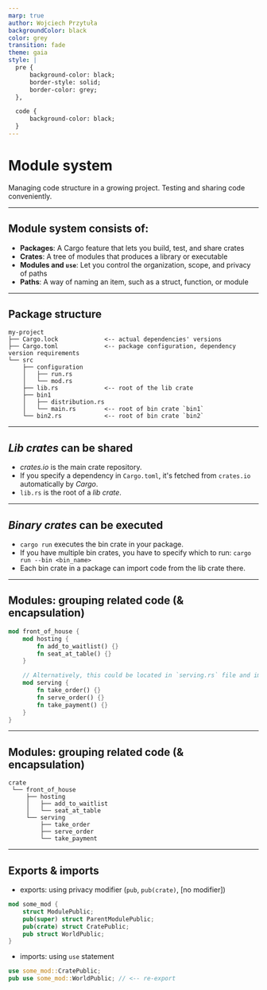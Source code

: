 ```yaml
---
marp: true
author: Wojciech Przytuła
backgroundColor: black
color: grey
transition: fade
theme: gaia
style: |
  pre {
      background-color: black;
      border-style: solid;
      border-color: grey;
  },

  code {
      background-color: black; 
  }
---
```


# Module system

Managing code structure in a growing project.
Testing and sharing code conveniently.

---

## Module system consists of:

- **Packages**: A Cargo feature that lets you build, test, and share crates
- **Crates**: A tree of modules that produces a library or executable
- **Modules and `use`**: Let you control the organization, scope, and privacy of paths
- **Paths**: A way of naming an item, such as a struct, function, or module

---

## Package structure

```
my-project
├── Cargo.lock             <-- actual dependencies' versions
├── Cargo.toml             <-- package configuration, dependency version requirements
└── src
    ├── configuration
    │   ├── run.rs
    │   └── mod.rs
    ├── lib.rs             <-- root of the lib crate
    ├── bin1
    │   ├── distribution.rs
    │   └── main.rs        <-- root of bin crate `bin1`
    └── bin2.rs            <-- root of bin crate `bin2`
```

---

## _Lib crates_ can be shared

- _crates.io_ is the main crate repository.
- If you specify a dependency in `Cargo.toml`, it's fetched from `crates.io` automatically by _Cargo_.
- `lib.rs` is the root of a _lib crate_.

---

## _Binary crates_ can be executed

- `cargo run` executes the bin crate in your package.
- If you have multiple bin crates, you have to specify which to run:
  `cargo run --bin <bin_name>`
- Each bin crate in a package can import code from the lib crate there.

---

## Modules: grouping related code (& encapsulation)

```rust
mod front_of_house {
    mod hosting {
        fn add_to_waitlist() {}
        fn seat_at_table() {}
    }

    // Alternatively, this could be located in `serving.rs` file and imported.
    mod serving {
        fn take_order() {}
        fn serve_order() {}
        fn take_payment() {}
    }
}
```

---

## Modules: grouping related code (& encapsulation)

```
crate
 └── front_of_house
     ├── hosting
     │   ├── add_to_waitlist
     │   └── seat_at_table
     └── serving
         ├── take_order
         ├── serve_order
         └── take_payment
```

---

## Exports & imports

- exports: using privacy modifier (`pub`, `pub(crate)`, [no modifier])

```rust
mod some_mod {
    struct ModulePublic;
    pub(super) struct ParentModulePublic;
    pub(crate) struct CratePublic;
    pub struct WorldPublic;
}
```

- imports: using `use` statement

```rust
use some_mod::CratePublic;
pub use some_mod::WorldPublic; // <-- re-export
```
